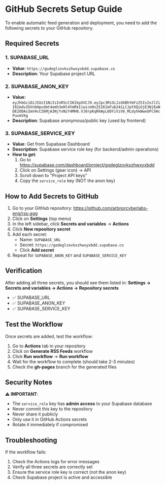 # GitHub Secrets Setup Guide

To enable automatic feed generation and deployment, you need to add the following secrets to your GitHub repository.

## Required Secrets

### 1. SUPABASE_URL
- **Value**: `https://godeglzovkxzhwxyxbdd.supabase.co`
- **Description**: Your Supabase project URL

### 2. SUPABASE_ANON_KEY
- **Value**: `eyJhbGciOiJIUzI1NiIsInR5cCI6IkpXVCJ9.eyJpc3MiOiJzdXBhYmFzZSIsInJlZiI6ImdvZGVnbHpvdmt4emh3eHl4YmRkIiwicm9sZSI6ImFub24iLCJpYXQiOjE3NjEwNDE2ODAsImV4cCI6MjA3NjYxNzY4MH0.VJ8rpKqRkWyL6DYiViV6_MLdyhkWweUPcSHcPuvmVXg`
- **Description**: Supabase anonymous/public key (used by frontend)

### 3. SUPABASE_SERVICE_KEY
- **Value**: Get from Supabase Dashboard
- **Description**: Supabase service role key (for backend/admin operations)
- **How to get**:
  1. Go to https://supabase.com/dashboard/project/godeglzovkxzhwxyxbdd
  2. Click on Settings (gear icon) → API
  3. Scroll down to "Project API keys"
  4. Copy the `service_role` key (NOT the anon key)

## How to Add Secrets to GitHub

1. Go to your GitHub repository: https://github.com/arbnorcyberlabs-eng/rss-agg
2. Click on **Settings** (top menu)
3. In the left sidebar, click **Secrets and variables** → **Actions**
4. Click **New repository secret**
5. Add each secret:
   - Name: `SUPABASE_URL`
   - Secret: `https://godeglzovkxzhwxyxbdd.supabase.co`
   - Click **Add secret**
6. Repeat for `SUPABASE_ANON_KEY` and `SUPABASE_SERVICE_KEY`

## Verification

After adding all three secrets, you should see them listed in:
**Settings → Secrets and variables → Actions → Repository secrets**

- ✅ SUPABASE_URL
- ✅ SUPABASE_ANON_KEY  
- ✅ SUPABASE_SERVICE_KEY

## Test the Workflow

Once secrets are added, test the workflow:

1. Go to **Actions** tab in your repository
2. Click on **Generate RSS Feeds** workflow
3. Click **Run workflow** → **Run workflow**
4. Wait for the workflow to complete (should take 2-3 minutes)
5. Check the **gh-pages** branch for the generated files

## Security Notes

⚠️ **IMPORTANT**:
- The `service_role` key has **admin access** to your Supabase database
- Never commit this key to the repository
- Never share it publicly
- Only use it in GitHub Actions secrets
- Rotate it immediately if compromised

## Troubleshooting

If the workflow fails:

1. Check the Actions logs for error messages
2. Verify all three secrets are correctly set
3. Ensure the service role key is correct (not the anon key)
4. Check Supabase project is active and accessible

